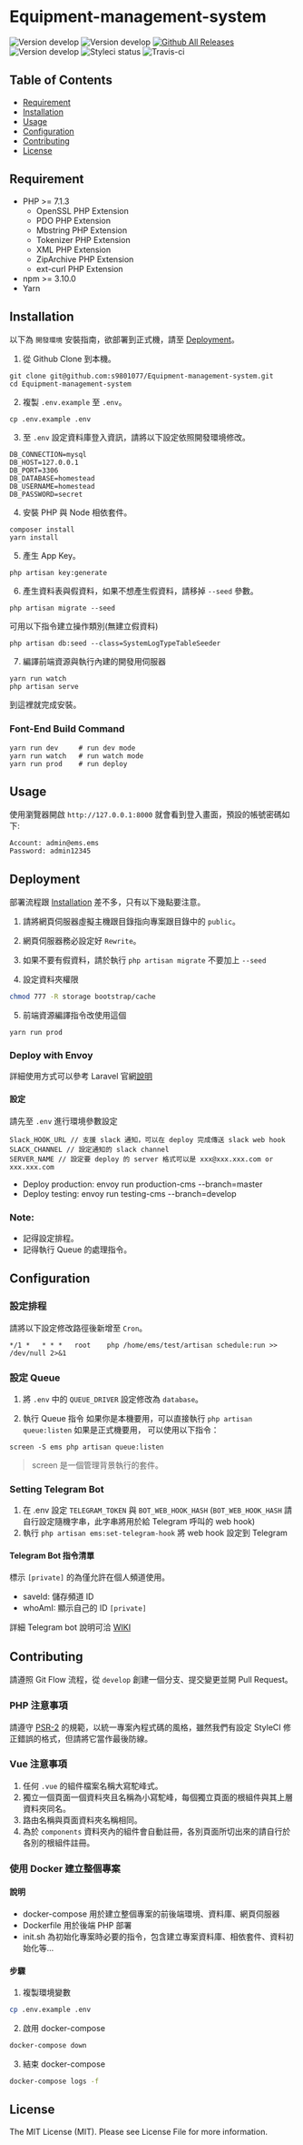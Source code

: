 # Equipment-management-system
![Version develop](https://img.shields.io/badge/Laravel-5.8-orange.svg)
![Version develop](https://img.shields.io/badge/version-develop-yellow.svg)
[![Github All Releases](https://img.shields.io/github/downloads/atom/atom/total.svg)](https://github.com/s9801077/Equipment-management-system)
![Version develop](https://img.shields.io/badge/license-MIT-green.svg)
![Styleci status](https://github.styleci.io/repos/89154332/shield)
![Travis-ci](https://travis-ci.org/MOPCON/Equipment-management-system.svg?branch=develop)

## Table of Contents
- [Requirement](#requirement)
- [Installation](#installation)
- [Usage](#usage)
- [Configuration](#configuration)
- [Contributing](#contributing)
- [License](#license)

## Requirement
* PHP >= 7.1.3
    * OpenSSL PHP Extension
    * PDO PHP Extension
    * Mbstring PHP Extension
    * Tokenizer PHP Extension
    * XML PHP Extension
    * ZipArchive PHP Extension
    * ext-curl PHP Extension
* npm >= 3.10.0
* Yarn

## Installation
以下為 `開發環境` 安裝指南，欲部署到正式機，請至 [Deployment](#deployment)。

1. 從 Github Clone 到本機。
```
git clone git@github.com:s9801077/Equipment-management-system.git
cd Equipment-management-system
```

2. 複製 `.env.example` 至 `.env`。
```
cp .env.example .env
```

3. 至 `.env` 設定資料庫登入資訊，請將以下設定依照開發環境修改。
```dotenv
DB_CONNECTION=mysql
DB_HOST=127.0.0.1
DB_PORT=3306
DB_DATABASE=homestead
DB_USERNAME=homestead
DB_PASSWORD=secret
```

4. 安裝 PHP 與 Node 相依套件。
```
composer install
yarn install
```

5. 產生 App Key。
```
php artisan key:generate
```

6. 產生資料表與假資料，如果不想產生假資料，請移掉 `--seed` 參數。
```
php artisan migrate --seed
```

可用以下指令建立操作類別(無建立假資料)
```
php artisan db:seed --class=SystemLogTypeTableSeeder
```

7. 編譯前端資源與執行內建的開發用伺服器
```
yarn run watch
php artisan serve
```
到這裡就完成安裝。

### Font-End Build Command
```
yarn run dev     # run dev mode
yarn run watch   # run watch mode
yarn run prod    # run deploy
```

## Usage
使用瀏覽器開啟 `http://127.0.0.1:8000` 就會看到登入畫面，預設的帳號密碼如下:

```
Account: admin@ems.ems
Password: admin12345
```

## Deployment
部署流程跟 [Installation](#installation) 差不多，只有以下幾點要注意。

1. 請將網頁伺服器虛擬主機跟目錄指向專案跟目錄中的 `public`。

2. 網頁伺服器務必設定好 `Rewrite`。

3. 如果不要有假資料，請於執行 `php artisan migrate` 不要加上 `--seed`

4. 設定資料夾權限
```sh
chmod 777 -R storage bootstrap/cache
```

5. 前端資源編譯指令改使用這個
```
yarn run prod
```

### Deploy with Envoy

詳細使用方式可以參考 Laravel 官網[說明](https://laravel.com/docs/5.8/envoy)

#### 設定

請先至 `.env` 進行環境參數設定

```
Slack_HOOK_URL // 支援 slack 通知，可以在 deploy 完成傳送 slack web hook
SLACK_CHANNEL // 設定通知的 slack channel
SERVER_NAME // 設定要 deploy 的 server 格式可以是 xxx@xxx.xxx.com or xxx.xxx.com
```

- Deploy production: envoy run production-cms --branch=master
- Deploy testing:  envoy run testing-cms --branch=develop

### Note:
* 記得設定排程。
* 記得執行 Queue 的處理指令。

## Configuration

### 設定排程
請將以下設定修改路徑後新增至 `Cron`。
```
*/1 * 	* * *   root    php /home/ems/test/artisan schedule:run >> /dev/null 2>&1
```

### 設定 Queue
1. 將 `.env` 中的 `QUEUE_DRIVER` 設定修改為 `database`。

2. 執行 Queue 指令
如果你是本機要用，可以直接執行 `php artisan queue:listen` 如果是正式機要用，
可以使用以下指令： 
```
screen -S ems php artisan queue:listen
```
> screen 是一個管理背景執行的套件。

### Setting Telegram Bot
1. 在 .env 設定 `TELEGRAM_TOKEN` 與 `BOT_WEB_HOOK_HASH` (`BOT_WEB_HOOK_HASH` 請自行設定隨機字串，此字串將用於給 Telegram 呼叫的 web hook)
2. 執行 `php artisan ems:set-telegram-hook` 將 web hook 設定到 Telegram

#### Telegram Bot 指令清單

標示 `[private]` 的為僅允許在個人頻道使用。

- saveId: 儲存頻道 ID
- whoAmI: 顯示自己的 ID `[private]`

詳細 Telegram bot 說明可洽 [WIKI](https://github.com/puckwang/Equipment-management-system/wiki/Telegram-chatbot)

## Contributing

請遵照 Git Flow 流程，從 `develop` 創建一個分支、提交變更並開 Pull Request。

### PHP 注意事項

請遵守 [PSR-2](https://github.com/php-fig/fig-standards/blob/master/accepted/PSR-2-coding-style-guide.md) 的規範，以統一專案內程式碼的風格，雖然我們有設定 StyleCI 修正錯誤的格式，但請將它當作最後防線。

### Vue 注意事項

1. 任何 `.vue` 的組件檔案名稱大寫駝峰式。
2. 獨立一個頁面一個資料夾且名稱為小寫駝峰，每個獨立頁面的根組件與其上層資料夾同名。
3. 路由名稱與頁面資料夾名稱相同。
4. 為於 `components` 資料夾內的組件會自動註冊，各別頁面所切出來的請自行於各別的根組件註冊。

### 使用 Docker 建立整個專案

#### 說明

- docker-compose 用於建立整個專案的前後端環境、資料庫、網頁伺服器
- Dockerfile 用於後端 PHP 部署
- init.sh 為初始化專案時必要的指令，包含建立專案資料庫、相依套件、資料初始化等...

#### 步驟

1. 複製環境變數
```bash
cp .env.example .env
```

2. 啟用 docker-compose
```bash
docker-compose down
```

3. 結束 docker-compose
```bash
docker-compose logs -f
```


## License
The MIT License (MIT). Please see License File for more information.


